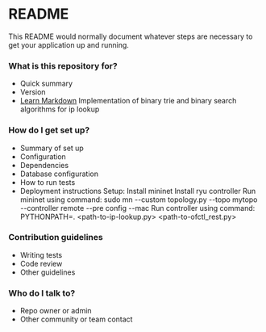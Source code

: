 # README #

This README would normally document whatever steps are necessary to get your application up and running.

### What is this repository for? ###

* Quick summary
* Version
* [Learn Markdown](https://bitbucket.org/tutorials/markdowndemo)
Implementation of binary trie and binary search algorithms for ip lookup

### How do I get set up? ###

* Summary of set up
* Configuration
* Dependencies
* Database configuration
* How to run tests
* Deployment instructions
Setup:
Install mininet 
Install ryu controller
Run mininet using command:
sudo mn --custom topology.py --topo mytopo  --controller remote --pre config --mac
Run controller using command:
PYTHONPATH=. <path-to-ryu-manager> <path-to-ip-lookup.py> <path-to-ofctl_rest.py>


### Contribution guidelines ###

* Writing tests
* Code review
* Other guidelines

### Who do I talk to? ###

* Repo owner or admin
* Other community or team contact
